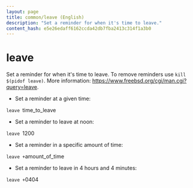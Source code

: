 ```yaml
---
layout: page
title: common/leave (English)
description: "Set a reminder for when it's time to leave."
content_hash: e5e26edaff6162ccda42db7fba2413c314f1a3b0
---
```

# leave

Set a reminder for when it's time to leave.
To remove reminders use `kill $(pidof leave)`.
More information: <https://www.freebsd.org/cgi/man.cgi?query=leave>.

- Set a reminder at a given time:

`leave `<span class="tldr-var badge badge-pill bg-dark-lm bg-white-dm text-white-lm text-dark-dm font-weight-bold">time_to_leave</span>

- Set a reminder to leave at noon:

`leave `<span class="tldr-var badge badge-pill bg-dark-lm bg-white-dm text-white-lm text-dark-dm font-weight-bold">1200</span>

- Set a reminder in a specific amount of time:

`leave +`<span class="tldr-var badge badge-pill bg-dark-lm bg-white-dm text-white-lm text-dark-dm font-weight-bold">amount_of_time</span>

- Set a reminder to leave in 4 hours and 4 minutes:

`leave +`<span class="tldr-var badge badge-pill bg-dark-lm bg-white-dm text-white-lm text-dark-dm font-weight-bold">0404</span>
